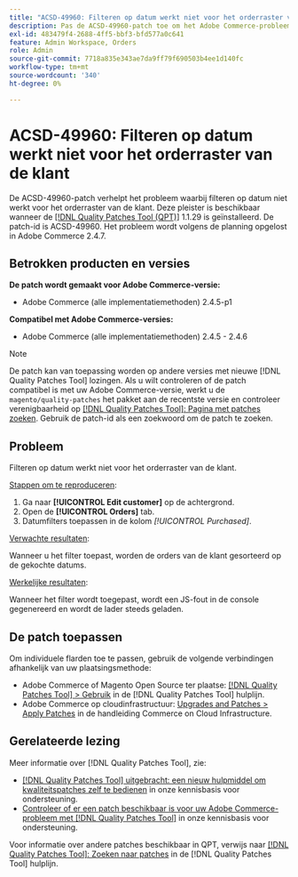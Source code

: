 ```yaml
---
title: "ACSD-49960: Filteren op datum werkt niet voor het orderraster van de klant"
description: Pas de ACSD-49960-patch toe om het Adobe Commerce-probleem op te lossen dat het filteren op datum niet werkt voor het orderraster van de klant.
exl-id: 483479f4-2688-4ff5-bbf3-bfd577a0c641
feature: Admin Workspace, Orders
role: Admin
source-git-commit: 7718a835e343ae7da9ff79f690503b4ee1d140fc
workflow-type: tm+mt
source-wordcount: '340'
ht-degree: 0%

---
```


# ACSD-49960: Filteren op datum werkt niet voor het orderraster van de klant

De ACSD-49960-patch verhelpt het probleem waarbij filteren op datum niet werkt voor het orderraster van de klant. Deze pleister is beschikbaar wanneer de [[!DNL Quality Patches Tool (QPT)]](/help/announcements/adobe-commerce-announcements/magento-quality-patches-released-new-tool-to-self-serve-quality-patches.md) 1.1.29 is geïnstalleerd. De patch-id is ACSD-49960. Het probleem wordt volgens de planning opgelost in Adobe Commerce 2.4.7.

## Betrokken producten en versies

**De patch wordt gemaakt voor Adobe Commerce-versie:**

* Adobe Commerce (alle implementatiemethoden) 2.4.5-p1

**Compatibel met Adobe Commerce-versies:**

* Adobe Commerce (alle implementatiemethoden) 2.4.5 - 2.4.6

>[!NOTE]
>
>De patch kan van toepassing worden op andere versies met nieuwe [!DNL Quality Patches Tool] lozingen. Als u wilt controleren of de patch compatibel is met uw Adobe Commerce-versie, werkt u de `magento/quality-patches` het pakket aan de recentste versie en controleer verenigbaarheid op [[!DNL Quality Patches Tool]: Pagina met patches zoeken](https://experienceleague.adobe.com/tools/commerce-quality-patches/index.html). Gebruik de patch-id als een zoekwoord om de patch te zoeken.

## Probleem

Filteren op datum werkt niet voor het orderraster van de klant.

<u>Stappen om te reproduceren</u>:

1. Ga naar **[!UICONTROL Edit customer]** op de achtergrond.
1. Open de **[!UICONTROL Orders]** tab.
1. Datumfilters toepassen in de kolom *[!UICONTROL Purchased]*.

<u>Verwachte resultaten</u>:

Wanneer u het filter toepast, worden de orders van de klant gesorteerd op de gekochte datums.

<u>Werkelijke resultaten</u>:

Wanneer het filter wordt toegepast, wordt een JS-fout in de console gegenereerd en wordt de lader steeds geladen.

## De patch toepassen

Om individuele flarden toe te passen, gebruik de volgende verbindingen afhankelijk van uw plaatsingsmethode:

* Adobe Commerce of Magento Open Source ter plaatse: [[!DNL Quality Patches Tool] > Gebruik](https://experienceleague.adobe.com/docs/commerce-operations/tools/quality-patches-tool/usage.html) in de [!DNL Quality Patches Tool] hulplijn.
* Adobe Commerce op cloudinfrastructuur: [Upgrades and Patches > Apply Patches](https://experienceleague.adobe.com/docs/commerce-cloud-service/user-guide/develop/upgrade/apply-patches.html) in de handleiding Commerce on Cloud Infrastructure.

## Gerelateerde lezing

Meer informatie over [!DNL Quality Patches Tool], zie:

* [[!DNL Quality Patches Tool] uitgebracht: een nieuw hulpmiddel om kwaliteitspatches zelf te bedienen](/help/announcements/adobe-commerce-announcements/magento-quality-patches-released-new-tool-to-self-serve-quality-patches.md) in onze kennisbasis voor ondersteuning.
* [Controleer of er een patch beschikbaar is voor uw Adobe Commerce-probleem met [!DNL Quality Patches Tool]](/help/support-tools/patches-available-in-qpt-tool/check-patch-for-magento-issue-with-magento-quality-patches.md) in onze kennisbasis voor ondersteuning.

Voor informatie over andere patches beschikbaar in QPT, verwijs naar [[!DNL Quality Patches Tool]: Zoeken naar patches](https://experienceleague.adobe.com/tools/commerce-quality-patches/index.html) in de [!DNL Quality Patches Tool] hulplijn.
